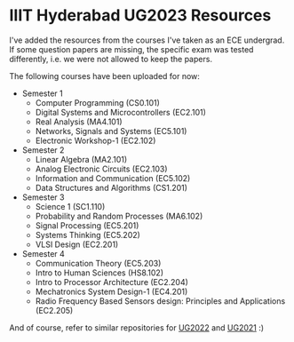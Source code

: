 # IIIT Hyderabad UG2023 Resources

I've added the resources from the courses I've taken as an ECE undergrad. If some question papers are missing, the specific exam was tested differently, i.e. we were not allowed to keep the papers.

The following courses have been uploaded for now:

- Semester 1
    - Computer Programming (CS0.101)
    - Digital Systems and Microcontrollers (EC2.101)
    - Real Analysis (MA4.101)
    - Networks, Signals and Systems (EC5.101)
    - Electronic Workshop-1 (EC2.102)
- Semester 2
    - Linear Algebra (MA2.101)
    - Analog Electronic Circuits (EC2.103)
    - Information and Communication (EC5.102)
    - Data Structures and Algorithms (CS1.201)
- Semester 3
    - Science 1 (SC1.110)
    - Probability and Random Processes (MA6.102)
    - Signal Processing (EC5.201)
    - Systems Thinking (EC5.202)
    - VLSI Design (EC2.201)
- Semester 4
    - Communication Theory (EC5.203)
    - Intro to Human Sciences (HS8.102)
    - Intro to Processor Architecture (EC2.204)
    - Mechatronics System Design-1 (EC4.201)
    - Radio Frequency Based Sensors design: Principles and Applications (EC2.205)

And of course, refer to similar repositories for [UG2022](https://github.com/zyx7k/course-material) and [UG2021](https://github.com/brahad316/course-material) :) 